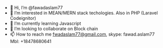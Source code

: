 - 👋 Hi, I’m @fawadaslam77
- 👀 I’m interested in MEAN/MERN stack techologies. Also in PHP (Laravel Codeignitor) 
- 🌱 I’m currently learning Javascript
- 💞️ I’m looking to collaborate on Block chain
- 📫 How to reach me fwadaslam77@gmail.com, skype: fawad.aslam77 Mbl: +18478680641

<!---
fawadaslam77/fawadaslam77 is a ✨ special ✨ repository because its `README.md` (this file) appears on your GitHub profile.
You can click the Preview link to take a look at your changes.
--->
